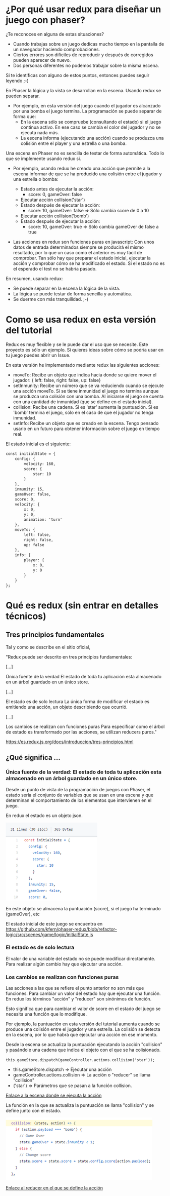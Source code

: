 # ¿Por qué usar redux para diseñar un juego con phaser?

¿Te reconoces en alguna de estas situaciones?

- Cuando trabajas sobre un juego dedicas mucho tiempo en la pantalla de un navegador haciendo comprobaciones.
- Ciertos errores son difíciles de reproducir y después de corregidos pueden aparecer de nuevo.
- Dos personas diferentes no podemos trabajar sobre la misma escena.

Si te identificas con alguno de estos puntos, entonces puedes seguir leyendo ;-)

En Phaser la lógica y la vista se desarrollan en la escena. Usando redux se pueden separar. 

- Por ejemplo, en esta versión del juego cuando el jugador es alcanzado por una bomba el juego termina. La programación se puede separar de forma que:
  - En la escena sólo se compruebe (consultando el estado) si el juego continua activo. En ese caso se cambia el color del jugador y no se ejecuta nada más.
  - La escena informa (ejecutando una acción) cuando se produzca una colisión entre el player y una estrella o una bomba.

Una escena en Phaser no es sencilla de testar de forma automática. Todo lo que se implemente usando redux si.

- Por ejemplo, usando redux he creado una acción que permite a la escena informar de que se ha producido una colisión entre el jugador y una estrella o bomba:
  - Estado antes de ejecutar la acción: 
    - score: 0, gameOver: false
  - Ejecutar acción collision('star')  
  - Estado después de ejecutar la acción: 
    - score: 10, gameOver: false => Sólo cambia score de 0 a 10
  - Ejecutar acción collision('bomb')
  - Estado después de ejecutar la acción: 
    - score: 10, gameOver: true => Sólo cambia gameOver de false a true

- Las acciones en redux son funciones puras en javascript: Con unos datos de entrada determinados siempre se producirá el mismo resultado, por lo que un caso como el anterior es muy fácil de comprobar. Tan sólo hay que preparar el estado inicial, ejecutar la acción y comprobar cómo se ha modificado el estado. Si el estado no es el esperado el test no se habría pasado.

En resumen, usando redux:

- Se puede separar en la escena la lógica de la vista.
- La lógica se puede testar de forma sencilla y automática.
- Se duerme con más tranquilidad. ;-)

# Como se usa redux en esta versión del tutorial

Redux es muy flexible y se le puede dar el uso que se necesite. Este proyecto es sólo un ejemplo. Si quieres ideas sobre cómo se podría usar en tu juego puedes abrir un Issue.

En esta versión he implementado mediante redux las siguientes acciones:

- moveTo: Recibe un objeto que indica hacia donde se quiere mover el jugador: { left: false, right: false, up: false}
- setInmunity: Recibe un número que se va reduciendo cuando se ejecute una acción moveTo. Si se tiene inmunidad el juego no termina aunque se produzca una colisión con una bomba. Al iniciarse el juego se cuenta con una cantidad de inmunidad (que se define en el estado inicial). 
- collision: Recibe una cadena. Si es 'star' aumenta la puntuación. Si es 'bomb' termina el juego, sólo en el caso de que el jugador no tenga inmunidad.
- setInfo: Recibe un objeto que es creado en la escena. Tengo pensado usarlo en un futuro para obtener información sobre el juego en tiempo real.

El estado inicial es el siguiente:

    const initialState = {
        config: {
            velocity: 160,
            score: {
                star: 10
            }
        },
        inmunity: 15,
        gameOver: false,
        score: 0,
        velocity: {
            x: 0,
            y: 0,
            animation: 'turn'
        },
        moveTo: {
            left: false,
            right: false,
            up: false
        },
        info: {
            player: {
                x: 0,
                y: 0
            }
        }
    };


# Qué es redux (sin entrar en detalles técnicos)

## Tres principios fundamentales

Tal y como se describe en el sitio oficial,

"Redux puede ser descrito en tres principios fundamentales:

[...]

Única fuente de la verdad
El estado de toda tu aplicación esta almacenado en un árbol guardado en un único store.

[...]

El estado es de solo lectura
La única forma de modificar el estado es emitiendo una acción, un objeto describiendo que ocurrió.

[...]

Los cambios se realizan con funciones puras
Para especificar como el árbol de estado es transformado por las acciones, se utilizan reducers puros."

https://es.redux.js.org/docs/introduccion/tres-principios.html

## ¿Qué significa ...

### Única fuente de la verdad: El estado de toda tu aplicación esta almacenado en un árbol guardado en un único store.

Desde un punto de vista de la programación de juegos con Phaser, el estado sería el conjunto de variables que se usan en una escena y que determinan el comportamiento de los elementos que intervienen en el juego.

En redux el estado es un objeto json. 

![Estado inicial](images/initialState.png)

En este objeto se almacena la puntuación (score), si el juego ha terminado (gameOver), etc

El estado inicial de este juego se encuentra en https://github.com/kfern/phaser-redux/blob/refactor-logic/src/scenes/game/logic/initialState.js

### El estado es de solo lectura

El valor de una variable del estado no se puede modificar directamente. Para realizar algún cambio hay que ejecutar una acción. 

### Los cambios se realizan con funciones puras

Las acciones a las que se refiere el punto anterior no son más que funciones. Para cambiar un valor del estado hay que ejecutar una función. En redux los términos "acción" y "reducer" son sinónimos de función.

Esto significa que para cambiar el valor de score en el estado del juego se necesita una función que lo modifique.

Por ejemplo, la puntuación en esta versión del tutorial aumenta cuando se produce una colisión entre el jugador y una estrella. La colisión se detecta en la escena, por lo que habrá que ejecutar una acción en ese momento.

Desde la escena se actualiza la puntuación ejecutando la acción "collision" y pasándole una cadena que indica el objeto con el que se ha colisionado.

`this.gameStore.dispatch(gameController.actions.collision('star'));`

- this.gameStore.dispatch => Ejecutar una acción
- gameController.actions.collision => La acción o "reducer" se llama "collision"
- ('star') => Parámetros que se pasan a la función collision.

[Enlace a la escena donde se ejecuta la acción](https://github.com/kfern/phaser-redux/blob/49683563e9bb31cf930f50302fe1a8b2988ca55e/src/scenes/game/GameScene.js#L147)

La función en la que se actualiza la puntuación se llama "collision" y se define junto con el estado.

![Reducer collision](images/collisionReducer.png)

[Enlace al reducer en el que se define la acción](https://github.com/kfern/phaser-redux/blob/49683563e9bb31cf930f50302fe1a8b2988ca55e/src/scenes/game/logic/gameController.js#L35)

